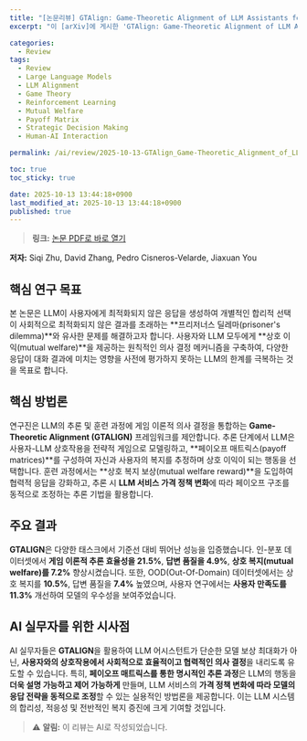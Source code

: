 ```yaml
---
title: "[논문리뷰] GTAlign: Game-Theoretic Alignment of LLM Assistants for Mutual Welfare"
excerpt: "이 [arXiv]에 게시한 'GTAlign: Game-Theoretic Alignment of LLM Assistants for Mutual Welfare' 논문에 대한 자세한 리뷰입니다."

categories:
  - Review
tags:
  - Review
  - Large Language Models
  - LLM Alignment
  - Game Theory
  - Reinforcement Learning
  - Mutual Welfare
  - Payoff Matrix
  - Strategic Decision Making
  - Human-AI Interaction

permalink: /ai/review/2025-10-13-GTAlign_Game-Theoretic_Alignment_of_LLM_Assistants_for_Mutual_Welfare/

toc: true
toc_sticky: true

date: 2025-10-13 13:44:18+0900
last_modified_at: 2025-10-13 13:44:18+0900
published: true
---
```

> **링크:** [논문 PDF로 바로 열기](https://arxiv.org/abs/2510.08872)

**저자:** Siqi Zhu, David Zhang, Pedro Cisneros-Velarde, Jiaxuan You



## 핵심 연구 목표
본 논문은 LLM이 사용자에게 최적화되지 않은 응답을 생성하여 개별적인 합리적 선택이 사회적으로 최적화되지 않은 결과를 초래하는 **프리저너스 딜레마(prisoner's dilemma)**와 유사한 문제를 해결하고자 합니다. 사용자와 LLM 모두에게 **상호 이익(mutual welfare)**을 제공하는 원칙적인 의사 결정 메커니즘을 구축하여, 다양한 응답이 대화 결과에 미치는 영향을 사전에 평가하지 못하는 LLM의 한계를 극복하는 것을 목표로 합니다.

## 핵심 방법론
연구진은 LLM의 추론 및 훈련 과정에 게임 이론적 의사 결정을 통합하는 **Game-Theoretic Alignment (GTALIGN)** 프레임워크를 제안합니다. 추론 단계에서 LLM은 사용자-LLM 상호작용을 전략적 게임으로 모델링하고, **페이오프 매트릭스(payoff matrices)**를 구성하여 자신과 사용자의 복지를 추정하며 상호 이익이 되는 행동을 선택합니다. 훈련 과정에서는 **상호 복지 보상(mutual welfare reward)**을 도입하여 협력적 응답을 강화하고, 추론 시 **LLM 서비스 가격 정책 변화**에 따라 페이오프 구조를 동적으로 조정하는 추론 기법을 활용합니다.

## 주요 결과
**GTALIGN**은 다양한 태스크에서 기준선 대비 뛰어난 성능을 입증했습니다. 인-분포 데이터셋에서 **게임 이론적 추론 효율성을 21.5%**, **답변 품질을 4.9%**, **상호 복지(mutual welfare)를 7.2%** 향상시켰습니다. 또한, OOD(Out-Of-Domain) 데이터셋에서는 상호 복지를 **10.5%**, 답변 품질을 **7.4%** 높였으며, 사용자 연구에서는 **사용자 만족도를 11.3%** 개선하여 모델의 우수성을 보여주었습니다.

## AI 실무자를 위한 시사점
AI 실무자들은 **GTALIGN**을 활용하여 LLM 어시스턴트가 단순한 모델 보상 최대화가 아닌, **사용자와의 상호작용에서 사회적으로 효율적이고 협력적인 의사 결정**을 내리도록 유도할 수 있습니다. 특히, **페이오프 매트릭스를 통한 명시적인 추론 과정**은 LLM의 행동을 **더욱 설명 가능하고 제어 가능하게** 만들며, LLM 서비스의 **가격 정책 변화에 따라 모델의 응답 전략을 동적으로 조정**할 수 있는 실용적인 방법론을 제공합니다. 이는 LLM 시스템의 합리성, 적응성 및 전반적인 복지 증진에 크게 기여할 것입니다.

> ⚠️ **알림:** 이 리뷰는 AI로 작성되었습니다.